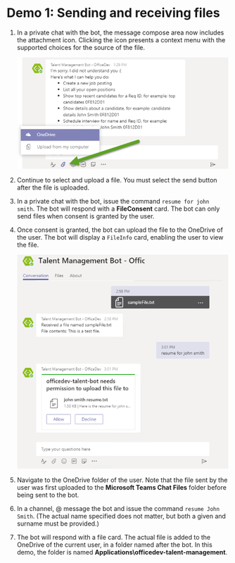 # Demo 1: Sending and receiving files

1. In a private chat with the bot, the message compose area now includes the attachment icon. Clicking the icon presents a context menu with the supported choices for the source of the file.

    ![Screenshot of the Microsoft Teams message compose control with the attachment icon highlighted](../Images/Exercise1-15.png)

1. Continue to select and upload a file. You must select the send button after the file is uploaded.

1. In a private chat with the bot, issue the command `resume for john smith`. The bot will respond with a **FileConsent** card. The bot can only send files when consent is granted by the user.

1. Once consent is granted, the bot can upload the file to the OneDrive of the user. The bot will display a `FileInfo` card, enabling the user to view the file.

    ![Screenshot of the bot conversation displaying sent and received files.](../Images/Exercise1-16.png)

1. Navigate to the OneDrive folder of the user. Note that the file sent by the user was first uploaded to the **Microsoft Teams Chat Files** folder before being sent to the bot.

1. In a channel, @ message the bot and issue the command `resume John Smith`. (The actual name specified does not matter, but both a given and surname must be provided.)

1. The bot will respond with a file card. The actual file is added to the OneDrive of the current user, in a folder named after the bot. In this demo, the folder is named **Applications\officedev-talent-management**.